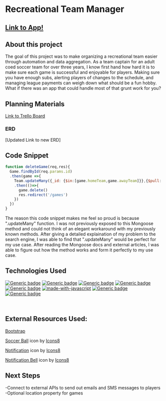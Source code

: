 #  Recreational Team Manager
## <a href="https://rec-team-manager.fly.dev/">Link to App!</a>

## About this project
The goal of this project was to make organizing a recreational team easier through automation and data aggregation.  As a team captain for an adult coed soccer team for over three years, I know first hand how hard it is to make sure each game is successful and enjoyable for players.  Making sure you have enough subs, alerting players of changes to the schedule, and managing league payments can weigh down what should be a fun hobby. What if there was an app that could handle most of that grunt work for you?

## Planning Materials
<a href="https://trello.com/b/KBWrKxLY/main-board">Link to Trello Board</a>
### ERD
[Updated Link to new ERD]

## Code Snippet
```javascript
function deleteGame(req,res){
  Game.findById(req.params.id)
  .then(game =>{
    Team.updateMany({_id: {$in:[game.homeTeam,game.awayTeam]}},{$pull: {games:game._id}})
    .then(()=>{
      game.delete()
      res.redirect('/games')
    })
  })
}
```
The reason this code snippet makes me feel so proud is because ".updateMany" function.  I was not previously exposed to this Mongoose method and could not think of an elegant workaround with my previously known methods.  After giving a detailed explaination of my problem to the search engine, I was able to find that ".updateMany" would be perfect for my use case.  After reading the Mongoose docs and external articles, I was able to figure out how the method works and form it perfectly to my use case.  


## Technologies Used
[![Generic badge](https://img.shields.io/badge/Made%20with-MongoDB-green.svg)](https://shields.io/)
[![Generic badge](https://img.shields.io/badge/Made%20with-Express-pink.svg)](https://shields.io/)
[![Generic badge](https://img.shields.io/badge/Made%20with-Node.js-black.svg)](https://shields.io/)
[![Generic badge](https://img.shields.io/badge/Made%20with-Mongoose-green.svg)](https://shields.io/)
[![Generic badge](https://img.shields.io/badge/Made%20with-Bootstrap-blue.svg)](https://shields.io/)
[![made-with-javascript](https://img.shields.io/badge/Made%20with-JavaScript-1f425f.svg)](https://www.javascript.com)
[![Generic badge](https://img.shields.io/badge/Made%20with-CSS-red.svg)](https://shields.io/)
[![Generic badge](https://img.shields.io/badge/Made%20with-HTML-yellow.svg)](https://shields.io/)

<br>

## External Resources Used:
<a href="https://getbootstrap.com/">Bootstrap</a>

<a target="_blank" href="https://icons8.com/icon/J53V3a4rzlOi/soccer-ball">Soccer Ball</a> icon by <a target="_blank" href="https://icons8.com">Icons8</a>

<a target="_blank" href="https://icons8.com/icon/11642/notification">Notification</a> icon by <a target="_blank" href="https://icons8.com">Icons8</a>

<a target="_blank" href="https://icons8.com/icon/3DXpsdYTg7AE/notification-bell">Notification Bell</a> icon by <a target="_blank" href="https://icons8.com">Icons8</a>

## Next Steps
-Connect to external APIs to send out emails and SMS messages to players
-Optional location property for games
